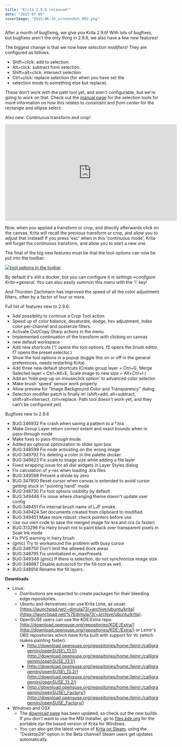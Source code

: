 ```yaml
---
title: "Krita 2.9.6 released!"
date: "2015-07-09"
coverImage: "2015-06-26_screenshot_002.png"
---
```


After a month of bugfixing, we give you Krita 2.9.6! With lots of bugfixes, but bugfixes aren't the only thing in 2.9.6, we also have a few new features!

The biggest change is that we now have _selection modifiers_! They are configured as follows:

- Shift+click: add to selection.
- Alt+click: subtract from selection.
- Shift+alt+click: intersect selection
- Ctrl+click: replace selection (for when you have set the
- selection mode to something else but replace).

These don't work with the path tool yet, and aren't configurable, but we're going to work on that. Check out the [manual page](https://userbase.kde.org/Krita/Manual/Tools/RectangleSelect) for the selection tools for more information on how this relates to _constraint_ and _from center_ for the rectangle and ellipse select.

Also new: Continuous transform and crop!

<iframe src="https://www.youtube.com/embed/QTIO-Nk3CuA" width="560" height="315" frameborder="0" allowfullscreen="allowfullscreen"></iframe>

Now, when you applied a transform or crop, and directly afterwards click on the canvas, Krita will recall the previous transform or crop, and allow you to adjust that instead! If you press 'esc' when in this 'continuous mode', Krita will forget the continuous transform, and allow you to start a new one.

The final of the big new features must be that the tool-options can now be put into the toolbar:

[![tool options in the toobar](/images/posts/2015/2015-06-26_screenshot_002.png)](/images/posts/2015/2015-06-26_screenshot_002.png)

By default it's still a docker, but you can configure it in _settings->configure Krita->general_. You can also easily summon this menu with the '\\' key!

And Thorsten Zachmann has improved the speed of all the color adjustment filters, often by a factor of four or more.

Full list of features new to 2.9.6:

- Add possibility to continue a Crop Tool action
- Speed up of color balance, desaturate, dodge, hsv adjustment, index color per-channel and posterize filters.
- Activate Cut/Copy Sharp actions in the menu
- Implemented continuation of the transform with clicking on canvas
- new default workspace
- Add new shortcuts ('\\' opens the tool options, f5 opens the brush editor, f7 opens the preset selector.)
- Show the tool options in a popup (toggle this on or off in the general preferences, needs restarting Krita)
- Add three new default shortcuts (Create group layer = Ctrl+G, Merge Selected layer = Ctrl+Alt+E, Scale image to new size = Alt+Ctrl+I )
- Add an 'hide pop-up on mouseclick option' to advanced color selector.
- Make brush 'speed' sensor work properly
- Allow preview for "Image Background Color and Transparency" dialog.
- Selection modifier patch is finally in! (shift=add, alt=subtract, shift+alt=intersect, ctrl=replace. Path tool doesn't work yet, and they can't be configured yet)

Bugfixes new to 2.9.6

- BUG:346932 Fix crash when saving a pattern to a \*.kra
- Make Group Layer return correct extent and exact bounds when in pass-through mode
- Make fixes to pass-through mode.
- Added an optional optimization to slider spin box
- BUG:348599 Fix node activating on the wrong image
- BUG:349792 Fix deleting a color in the palette docker
- BUG:349823 Fix scale to image size while adding a file layer
- Fixed wrapping issue for all dial widgets in Layer Styles dialog
- Fix calculation of y-res when loading .kra files
- BUG:349598 Prevent a divide by zero
- BUG:347800 Reset cursor when canvas is extended to avoid cursor getting stuck in "pointing hand" mode
- BUG:348730 Fix tool options visibility by default
- BUG:349446 Fix issue where changing theme doesn't update user config
- BUG:348451 Fix internal brush name of LJF smoke.
- BUG:349424 Set documents created from clipboard to modified
- BUG:349451 Make more robust: check pointers before use
- Use our own code to save the merged image for kra and ora (is faster)
- BUG:313296 Fix Hairy brush not to paint black over transparent pixels in Soak Ink mode
- Fix PVS warning in hairy brush
- (gmic) Try to workaround the problem with busy cursor
- BUG:348750 Don't limit the allowed dock areas
- BUG:348795 Fix uninitialized m\_maxPresets
- BUG:349346 (gmic) If there is selection, do not synchronize image size
- BUG:348887 Disable autoscroll for the fill-tool as well.
- BUG:348914 Rename the fill layers.

**Downloads**

- Linux:
    - Distributions are expected to create packages for their bleeding edge repositories.
    - Ubuntu and derivatives can use Krita Lime, as usual: [https://launchpad.net/~dimula73/+archive/ubuntu/krita](https://launchpad.net/%7Edimula73/+archive/ubuntu/krita).
    - OpenSUSE users can use the KDE:Extra repo: [http://download.opensuse.org/repositories/KDE:/Extra/](http://download.opensuse.org/repositories/KDE:/Extra/) or Leinir's OBS repositories which have Krita built with support for Vc (which makes painting faster):
        - [http://download.opensuse.org/repositories/home:/leinir:/calligragemini/openSUSE\_13.1/](http://download.opensuse.org/repositories/home:/leinir:/calligragemini/openSUSE_13.1/)
        - [http://download.opensuse.org/repositories/home:/leinir:/calligragemini/openSUSE\_13.2/](http://download.opensuse.org/repositories/home:/leinir:/calligragemini/openSUSE_13.2/)
        - [http://download.opensuse.org/repositories/home:/leinir:/calligragemini/openSUSE\_Factory/](http://download.opensuse.org/repositories/home:/leinir:/calligragemini/openSUSE_Factory/)
- Windows and OSX
    - The [download page](https://krita.org/download/krita-desktop/ "Krita Desktop") has been updated, so check out the new builds. If you don't want to use the MSI installer, go to [files.kde.org](http://files.kde.org/krita) for the portable zip-file based version of Krita for Windows.
    - You can also get the latest version of [Krita on Steam](http://store.steampowered.com/app/280680), using the "Desktop29" option in the Beta channel! Steam users get updates automatically.
